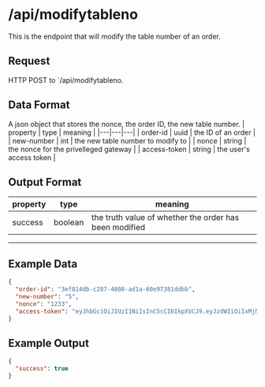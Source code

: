 # /api/modifytableno
This is the endpoint that will modify the table number of an order.

## Request
HTTP POST to `/api/modifytableno. 

## Data Format
A json object that stores the nonce, the order ID, the new table number.
| property | type | meaning |
|---|---|---|
| order-id | uuid | the ID of an order |
| new-number | int | the new table number to modify to |
| nonce | string | the nonce for the privelleged gateway |
| access-token | string | the user's access token |

## Output Format

| property | type | meaning |
|---|---|---|
| success | boolean | the truth value of whether the order has been modified |

---

## Example Data
```json
{
  "order-id": "3ef814db-c287-4808-ad1a-60e97381ddbb",
  "new-number": "5",
  "nonce": "1233",
  "access-token": "eyJhbGciOiJIUzI1NiIsInC5cCI6IkpXVCJ9.eyJzdWIiOiIxMjM0NTY3ODkwIiwibmFtZSI6IkpvaG4gRG9lIiwiaWF0IjoxNTE2MjM5MDIyfQ.SflKxwRJSMeKKF2QT4fwpMeJf36POk6yJV_adQssw5c",
}
```

## Example Output
```json
{
  "success": true
}
